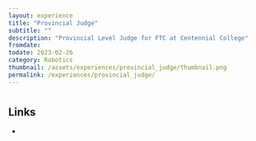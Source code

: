 ```yaml
---
layout: experience
title: "Provincial Judge"
subtitle: ""
description: "Provincial Level Judge for FTC at Centennial College"
fromdate: 
todate: 2023-02-26
category: Robotics
thumbnail: /assets/experiences/provincial_judge/thumbnail.png
permalink: /experiences/provincial_judge/
---
```


#

## Links

-
